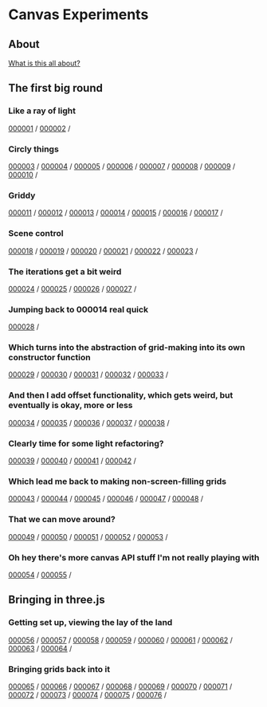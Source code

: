 # Canvas Experiments

## About

[What is this all about?](./about.md)

## The first big round

### Like a ray of light

[000001](./sketches/001/000001/) / 
[000002](./sketches/001/000002/) / 

### Circly things

[000003](./sketches/001/000003/) / 
[000004](./sketches/001/000004/) / 
[000005](./sketches/001/000005/) / 
[000006](./sketches/001/000006/) / 
[000007](./sketches/001/000007/) / 
[000008](./sketches/001/000008/) / 
[000009](./sketches/001/000009/) / 
[000010](./sketches/001/000010/) / 

### Griddy

[000011](./sketches/001/000011/) / 
[000012](./sketches/001/000012/) / 
[000013](./sketches/001/000013/) / 
[000014](./sketches/001/000014/) / 
[000015](./sketches/001/000015/) / 
[000016](./sketches/001/000016/) / 
[000017](./sketches/001/000017/) / 

### Scene control

[000018](./sketches/001/000018/) / 
[000019](./sketches/001/000019/) / 
[000020](./sketches/001/000020/) / 
[000021](./sketches/001/000021/) / 
[000022](./sketches/001/000022/) / 
[000023](./sketches/001/000023/) / 

### The iterations get a bit weird

[000024](./sketches/001/000024/) / 
[000025](./sketches/001/000025/) / 
[000026](./sketches/001/000026/) / 
[000027](./sketches/001/000027/) / 

### Jumping back to 000014 real quick

[000028](./sketches/001/000028/) / 

### Which turns into the abstraction of grid-making into its own constructor function

[000029](./sketches/001/000029/) / 
[000030](./sketches/001/000030/) / 
[000031](./sketches/001/000031/) / 
[000032](./sketches/001/000032/) / 
[000033](./sketches/001/000033/) / 

### And then I add offset functionality, which gets weird, but eventually is okay, more or less

[000034](./sketches/001/000034/) / 
[000035](./sketches/001/000035/) / 
[000036](./sketches/001/000036/) / 
[000037](./sketches/001/000037/) / 
[000038](./sketches/001/000038/) / 

### Clearly time for some light refactoring?

[000039](./sketches/001/000039/) / 
[000040](./sketches/001/000040/) / 
[000041](./sketches/001/000041/) / 
[000042](./sketches/001/000042/) / 

### Which lead me back to making non-screen-filling grids

[000043](./sketches/001/000043/) / 
[000044](./sketches/001/000044/) / 
[000045](./sketches/001/000045/) / 
[000046](./sketches/001/000046/) / 
[000047](./sketches/001/000047/) / 
[000048](./sketches/001/000048/) / 

### That we can move around?

[000049](./sketches/001/000049/) / 
[000050](./sketches/001/000050/) / 
[000051](./sketches/001/000051/) / 
[000052](./sketches/001/000052/) / 
[000053](./sketches/001/000053/) / 

### Oh hey there's more canvas API stuff I'm not really playing with

[000054](./sketches/001/000054/) / 
[000055](./sketches/001/000055/) / 

## Bringing in three.js

### Getting set up, viewing the lay of the land

[000056](./sketches/002/000056/) / 
[000057](./sketches/002/000057/) / 
[000058](./sketches/002/000058/) / 
[000059](./sketches/002/000059/) / 
[000060](./sketches/002/000060/) / 
[000061](./sketches/002/000061/) / 
[000062](./sketches/002/000062/) / 
[000063](./sketches/002/000063/) / 
[000064](./sketches/002/000064/) / 

### Bringing grids back into it

[000065](./sketches/002/000065/) / 
[000066](./sketches/002/000066/) / 
[000067](./sketches/002/000067/) / 
[000068](./sketches/002/000068/) / 
[000069](./sketches/002/000069/) / 
[000070](./sketches/002/000070/) / 
[000071](./sketches/002/000071/) / 
[000072](./sketches/002/000072/) / 
[000073](./sketches/002/000073/) / 
[000074](./sketches/002/000074/) / 
[000075](./sketches/002/000075/) / 
[000076](./sketches/002/000076/) / 
